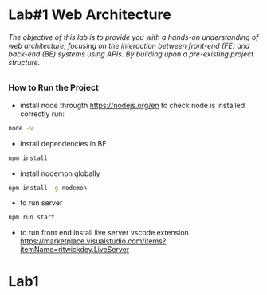 # Lab#1 Web Architecture

###### The objective of this lab is to provide you with a hands-on understanding of web architecture, focusing on the interaction between front-end (FE) and back-end (BE) systems using APIs. By building upon a pre-existing project structure.

### How to Run the Project


- install node througth https://nodejs.org/en
to check node is installed correctly run:
```sh
node -v
```
- install dependencies in BE
```sh
npm install
```
- install nodemon globally
```sh
npm install -g nodemon 
```

- to run server
```sh
npm run start
```
- to run front end
install live server vscode extension https://marketplace.visualstudio.com/items?itemName=ritwickdey.LiveServer

# Lab1
